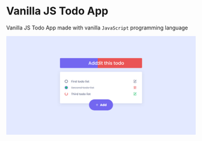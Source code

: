 # Vanilla JS Todo App

Vanilla JS Todo App made with vanilla `JavaScript` programming language

[![Vanilla JS Todo App](./assets/images/og-image.png?raw=true "Vanilla JS Todo App")](https://vanilla-js-todo.netlify.app/)